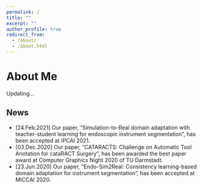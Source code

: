 ```yaml
---
permalink: /
title: ""
excerpt: ""
author_profile: true
redirect_from: 
  - /about/
  - /about.html
---
```



# About Me

Updating...


## News

* [24.Feb.2021] Our paper, “Simulation-to-Real domain adaptation with teacher-student learning for endoscopic instrument segmentation”, has been accepted at IPCAI 2021.
* [03.Dec.2020] Our paper, “CATARACTS: Challenge on Automatic Tool Anotation for cataRACT Surgery”, has been awarded the best paper award at Computer Graphics Night 2020
of TU Darmstadt.
* [23.Jun.2020] Our paper, “Endo-Sim2Real: Consistency learning-based domain adaptation for instrument segmentation”, has been accepted at MICCAI 2020.
